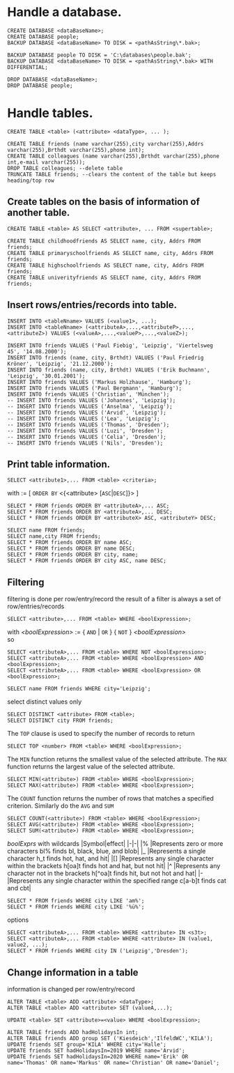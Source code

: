 # Handle a database.
```
CREATE DATABASE <dataBaseName>;
CREATE DATABASE people;
BACKUP DATABASE <dataBaseName> TO DISK = <pathAsString\*.bak>;

BACKUP DATABASE people TO DISK = 'C:\databases\people.bak';
BACKUP DATABASE <dataBaseName> TO DISK = <pathAsString\*.bak> WITH DIFFERENTIAL;

DROP DATABASE <dataBaseName>;
DROP DATABASE people;
```

# Handle tables.
```
CREATE TABLE <table> (<attribute> <dataType>, ... );

CREATE TABLE friends (name varchar(255),city varchar(255),Addrs varchar(255),Brthdt varchar(255),phone int);
CREATE TABLE colleagues (name varchar(255),Brthdt varchar(255),phone int,e-mail varchar(255));
DROP TABLE colleagues; --delete table
TRUNCATE TABLE friends; --clears the content of the table but keeps heading/top row
```

## Create tables on the basis of information of another table.
```
CREATE TABLE <table> AS SELECT <attribute>, ... FROM <supertable>;

CREATE TABLE childhoodfriends AS SELECT name, city, Addrs FROM friends;
CREATE TABLE primaryschoolfriends AS SELECT name, city, Addrs FROM friends;
CREATE TABLE highschoolfriends AS SELECT name, city, Addrs FROM friends;
CREATE TABLE univerityfriends AS SELECT name, city, Addrs FROM friends;
```

## Insert rows/entries/records into table.
```
INSERT INTO <tableNname> VALUES (<value1>, ...);  
INSERT INTO <tableNname> (<attributeA>,...,<attributeP>,...,<attributeZ>) VALUES (<valueA>,...,<valueP>,...,<valueZ>);  

INSERT INTO friends VALUES ('Paul Fiebig', 'Leipzig', 'Viertelsweg 45', '14.08.2000');
INSERT INTO friends (name, city, Brthdt) VALUES ('Paul Friedrig Kröner', 'Leipzig', '21.12.2000');
INSERT INTO friends (name, city, Brthdt) VALUES ('Erik Buchmann', 'Leipzig', '30.01.2001');
INSERT INTO friends VALUES ('Markus Holzhause', 'Hamburg');
INSERT INTO friends VALUES ('Paul Bergmann', 'Hamburg');
INSERT INTO friends VALUES ('Christian', 'München');
-- INSERT INTO friends VALUES ('Johannes', 'Leipzig');
-- INSERT INTO friends VALUES ('Anselma', 'Leipzig');
-- INSERT INTO friends VALUES ('Arvid', 'Leipzig');
-- INSERT INTO friends VALUES ('Lea', 'Leipzig');
-- INSERT INTO friends VALUES ('Thomas', 'Dresden');
-- INSERT INTO friends VALUES ('Luzi', 'Dresden');
-- INSERT INTO friends VALUES ('Celia', 'Dresden');
-- INSERT INTO friends VALUES ('Nils', 'Dresden');
```

## Print table information.
```
SELECT <attribute1>,... FROM <table> <criteria>;
```
with _<criteria>_ := [ `ORDER BY` <{\<attribute> [`ASC`|`DESC`]}> ]
```
SELECT * FROM friends ORDER BY <attributeA>,... ASC;
SELECT * FROM friends ORDER BY <attributeA>,... DESC;
SELECT * FROM friends ORDER BY <attributeX> ASC, <attributeY> DESC; 
```
```
SELECT name FROM friends;
SELECT name,city FROM friends;
SELECT * FROM friends ORDER BY name ASC;
SELECT * FROM friends ORDER BY name DESC;
SELECT * FROM friends ORDER BY city, name; 
SELECT * FROM friends ORDER BY city ASC, name DESC; 
```

## Filtering
filtering is done per row/entry/record
the result of a filter is always a set of row/entries/records

```
SELECT <attribute>,... FROM <table> WHERE <boolExpression>;
```
with _\<boolExpression>_ := { `AND` | `OR` } { `NOT` } _\<boolExpression>_  
so
```
SELECT <attributeA>,... FROM <table> WHERE NOT <boolExpression>;
SELECT <attributeA>,... FROM <table> WHERE <boolExpression> AND <boolExpression>;
SELECT <attributeA>,... FROM <table> WHERE <boolExpression> OR <boolExpression>;
```
```
SELECT name FROM friends WHERE city='Leipzig';
```

select distinct values only
```
SELECT DISTINCT <attribute> FROM <table>;
SELECT DISTINCT city FROM friends;
```

The `TOP` clause is used to specify the number of records to return
```
SELECT TOP <number> FROM <table> WHERE <boolExpression>;
```

The `MIN` function returns the smallest value of the selected attribute.
The `MAX` function returns the largest value of the selected attribute.
```
SELECT MIN(<attribute>) FROM <table> WHERE <boolExpression>;
SELECT MAX(<attribute>) FROM <table> WHERE <boolExpression>;
```

The `COUNT` function returns the number of rows that matches a specified criterion. Similarly do the `AVG` and `SUM`
```
SELECT COUNT(<attribute>) FROM <table> WHERE <boolExpression>;
SELECT AVG(<attribute>) FROM <table> WHERE <boolExpression>;
SELECT SUM(<attribute>) FROM <table> WHERE <boolExpression>;
```

_boolExprs_ with wildcards
|Symbol|effect|
|-|-|
|%   |Represents zero or more characters   bl% finds bl, black, blue, and blob|
|_   |Represents a single character   h_t finds hot, hat, and hit|
|[]  |Represents any single character within the brackets   h[oa]t finds hot and hat, but not hit|
|^   |Represents any character not in the brackets   h[^oa]t finds hit, but not hot and hat|
|-   |Represents any single character within the specified range   c[a-b]t finds cat and cbt|
```
SELECT * FROM friends WHERE city LIKE 'am%';
SELECT * FROM friends WHERE city LIKE '%ü%';
```

options 
```
SELECT <attributeA>,... FROM <table> WHERE <attribute> IN <s3t>;
SELECT <attributeA>,... FROM <table> WHERE <attribute> IN (value1, value2, ...);
SELECT * FROM friends WHERE city IN ('Leipzig','Dresden');
```

## Change information in a table
information is changed per row/entry/record
```
ALTER TABLE <table> ADD <attribute> <dataType>;
ALTER TABLE <table> ADD <attribute> SET (valueA,...);

UPDATE <table> SET <attribute>=<value> WHERE <boolExpression>;

ALTER TABLE friends ADD hadHolidaysIn int;
ALTER TABLE friends ADD group SET ('Kiesdeich','IlfeldWC','KILA');
UPDATE friends SET group='KILA' WHERE city='Halle';
UPDATE friends SET hadHolidaysIn=2019 WHERE name='Arvid';
UPDATE friends SET hadHolidaysIn=2020 WHERE name='Erik' OR name='Thomas' OR name='Markus' OR name='Christian' OR name='Daniel';
```

